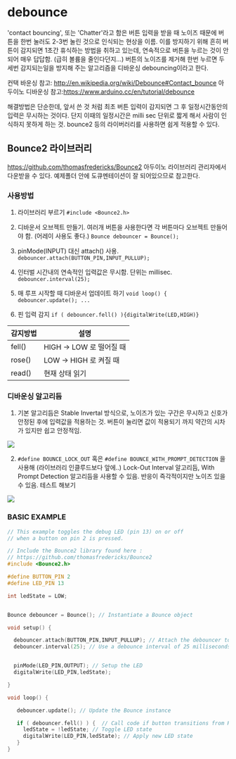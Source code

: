 
# debounce
'contact bouncing', 또는 'Chatter'라고 함은 버튼 입력을 받을 때 노이즈 때문에 버튼을 한번 눌러도 2-3번 눌린 것으로 인식되는 현상을 이름. 이를 방지하기 위해 흔히 버튼이 감지되면 1초간 휴식하는 방법을 취하고 있는데, 연속적으로 버튼을 누르는 것이 안되어 매우 답답함. (급히 볼륨을 줄인다던지...)
버튼의 노이즈를 제거해 한번 누르면 두세번 감지되는일을 방지해 주는 알고리즘을 디바운싱 debouncing이라고 한다.

컨택 바운싱 참고: http://en.wikipedia.org/wiki/Debounce#Contact_bounce
아두이노 디바운싱 참고:https://www.arduino.cc/en/tutorial/debounce

해결방법은 단순한데, 앞서 쓴 것 처럼 최초 버튼 입력이 감지되면 그 후 일정시간동안의 입력은 무시하는 것이다. 단지 이때의 일정시간은 milli sec 단위로 짧게 해서 사람이 인식하지 못하게 하는 것. bounce2 등의 라이버러리를 사용하면 쉽게 적용할 수 있다.

## Bounce2 라이브러리
https://github.com/thomasfredericks/Bounce2
아두이노 라이브러리 관리자에서 다운받을 수 있다.
예제폴더 안에 도큐멘테이션이 잘 되어있으므로 참고한다.

### 사용방법
1. 라이브러리 부르기
`#include <Bounce2.h>`

2. 디바운서 오브젝트 만들기. 여러개 버튼을 사용한다면 각 버튼마다 오브젝트 만들어야 함. (어레이 사용도 좋다.)
`Bounce debouncer = Bounce();`

3. pinMode(INPUT) 대신 attach() 사용.
`debouncer.attach(BUTTON_PIN,INPUT_PULLUP);`

4. 인터벌 시간내의 연속적인 입력값은 무시함. 단위는 millisec.
`debouncer.interval(25);`

5. 매 루프 시작할 때 디바운서 업데이트 하기
`void loop() {
   debouncer.update();
   ...`

6. 핀 입력 감지
`if ( debouncer.fell() ){digitalWrite(LED,HIGH)}`

|감지방법|설명|
|---|---|
|fell()|HIGH -> LOW 로 떨어질 때|
|rose()|LOW -> HIGH 로 켜질 때|
|read()| 현재 상태 읽기|

### 디바운싱 알고리듬
1. 기본 알고리듬은 Stable Invertal 방식으로, 노이즈가 있는 구간은 무시하고 신호가 안정된 후에 입력값을 적용하는 것. 버튼이 눌리면 값이 적용되기 까지 약간의 시차가 있지만 쉽고 안정적임.

![](https://camo.githubusercontent.com/ced0ce18bfdc7a0a015780f0b0c158f8f1748c53/68747470733a2f2f7261772e6769746875622e636f6d2f74686f6d617366726564657269636b732f426f756e63652d41726475696e6f2d576972696e672f6d61737465722f6578747261732f426f756e63795377697463685f737461626c652e706e67)

2. `#define BOUNCE_LOCK_OUT` 혹은 `#define BOUNCE_WITH_PROMPT_DETECTION` 을 사용해 (라이브러리 인클루드보다 앞에..) Lock-Out Interval 알고리듬, With Prompt Detection 알고리듬을 사용할 수 있음. 반응이 즉각적이지만 노이즈 있을 수 있음. 테스트 해보기

![](https://camo.githubusercontent.com/af9bd2da9866b32eef692ac6d27f3b4cd767f0ac/68747470733a2f2f7261772e6769746875622e636f6d2f74686f6d617366726564657269636b732f426f756e63652d41726475696e6f2d576972696e672f6d61737465722f6578747261732f426f756e63795377697463685f6c6f636b6f75742e706e67)

### BASIC EXAMPLE

```cpp
// This example toggles the debug LED (pin 13) on or off
// when a button on pin 2 is pressed.

// Include the Bounce2 library found here :
// https://github.com/thomasfredericks/Bounce2
#include <Bounce2.h>

#define BUTTON_PIN 2
#define LED_PIN 13

int ledState = LOW;


Bounce debouncer = Bounce(); // Instantiate a Bounce object

void setup() {

  debouncer.attach(BUTTON_PIN,INPUT_PULLUP); // Attach the debouncer to a pin with INPUT_PULLUP mode
  debouncer.interval(25); // Use a debounce interval of 25 milliseconds


  pinMode(LED_PIN,OUTPUT); // Setup the LED
  digitalWrite(LED_PIN,ledState);

}

void loop() {

   debouncer.update(); // Update the Bounce instance

   if ( debouncer.fell() ) {  // Call code if button transitions from HIGH to LOW
     ledState = !ledState; // Toggle LED state
     digitalWrite(LED_PIN,ledState); // Apply new LED state
   }
}
```
